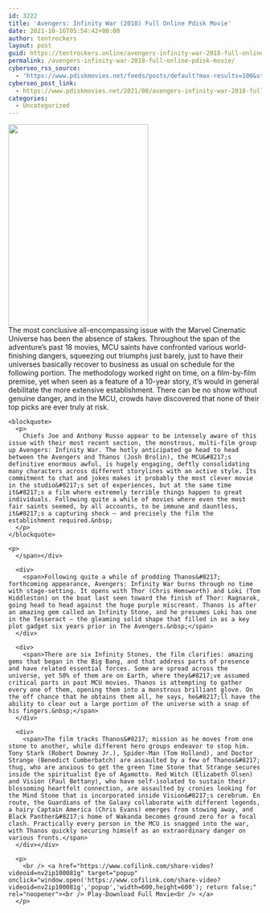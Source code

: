 ```yaml
---
id: 3222
title: 'Avengers: Infinity War (2018) Full Online Pdisk Movie'
date: 2021-10-16T05:54:42+00:00
author: tentrockers
layout: post
guid: https://tentrockers.online/avengers-infinity-war-2018-full-online-pdisk-movie/
permalink: /avengers-infinity-war-2018-full-online-pdisk-movie/
cyberseo_rss_source:
  - 'https://www.pdiskmovies.net/feeds/posts/default?max-results=100&start-index=1001'
cyberseo_post_link:
  - https://www.pdiskmovies.net/2021/08/avengers-infinity-war-2018-full-online.html
categories:
  - Uncategorized
---
```

<div class="separator">
  <a href="https://1.bp.blogspot.com/-SF0gn1OD9x0/YRe-86S0x_I/AAAAAAAAaV4/AY39lIeDi-orVr_MqX7ndRVUQBvEluNogCLcBGAsYHQ/s402/Avengers-%2BInfinity%2BWar%2B%25282018%2529.jpeg" imageanchor="1"><img loading="lazy" border="0" data-original-height="402" data-original-width="279" height="400" src="https://1.bp.blogspot.com/-SF0gn1OD9x0/YRe-86S0x_I/AAAAAAAAaV4/AY39lIeDi-orVr_MqX7ndRVUQBvEluNogCLcBGAsYHQ/w278-h400/Avengers-%2BInfinity%2BWar%2B%25282018%2529.jpeg" width="278" /></a>
</div>



<div>
  <div>
    <span>The most conclusive all-encompassing issue with the Marvel Cinematic Universe has been the absence of stakes. Throughout the span of the adventure&#8217;s past 18 movies, MCU saints have confronted various world-finishing dangers, squeezing out triumphs just barely, just to have their universes basically recover to business as usual on schedule for the following portion. The methodology worked right on time, on a film-by-film premise, yet when seen as a feature of a 10-year story, it&#8217;s would in general debilitate the more extensive establishment. There can be no show without genuine danger, and in the MCU, crowds have discovered that none of their top picks are ever truly at risk.&nbsp;</span>
  </div>
  
  <div>
    <span></p> 
    
    <blockquote>
      <p>
        Chiefs Joe and Anthony Russo appear to be intensely aware of this issue with their most recent section, the monstrous, multi-film group up Avengers: Infinity War. The hotly anticipated go head to head between the Avengers and Thanos (Josh Brolin), the MCU&#8217;s definitive enormous awful, is hugely engaging, deftly consolidating many characters across different storylines with an active style. Its commitment to chat and jokes makes it probably the most clever movie in the studio&#8217;s set of experiences, but at the same time it&#8217;s a film where extremely terrible things happen to great individuals. Following quite a while of movies where even the most fair saints seemed, by all accounts, to be immune and dauntless, it&#8217;s a capturing shock — and precisely the film the establishment required.&nbsp;
      </p>
    </blockquote>
    
    <p>
      </span></div> 
      
      <div>
        <span>Following quite a while of prodding Thanos&#8217; forthcoming appearance, Avengers: Infinity War burns through no time with stage-setting. It opens with Thor (Chris Hemsworth) and Loki (Tom Hiddleston) on the boat last seen toward the finish of Thor: Ragnarok, going head to head against the huge purple miscreant. Thanos is after an amazing gem called an Infinity Stone, and he presumes Loki has one in the Tesseract — the gleaming solid shape that filled in as a key plot gadget six years prior in The Avengers.&nbsp;</span>
      </div>
      
      <div>
        <span>There are six Infinity Stones, the film clarifies: amazing gems that began in the Big Bang, and that address parts of presence and have related essential forces. Some are spread across the universe, yet 50% of them are on Earth, where they&#8217;ve assumed critical parts in past MCU movies. Thanos is attempting to gather every one of them, opening them into a monstrous brilliant glove. On the off chance that he obtains them all, he says, he&#8217;ll have the ability to clear out a large portion of the universe with a snap of his fingers.&nbsp;</span>
      </div>
      
      <div>
        <span>The film tracks Thanos&#8217; mission as he moves from one stone to another, while different hero groups endeavor to stop him. Tony Stark (Robert Downey Jr.), Spider-Man (Tom Holland), and Doctor Strange (Benedict Cumberbatch) are assaulted by a few of Thanos&#8217; thug, who are anxious to get the green Time Stone that Strange secures inside the spiritualist Eye of Agamotto. Red Witch (Elizabeth Olsen) and Vision (Paul Bettany), who have self-isolated to sustain their blossoming heartfelt connection, are assaulted by cronies looking for the Mind Stone that is incorporated inside Vision&#8217;s cerebrum. En route, the Guardians of the Galaxy collaborate with different legends, a hairy Captain America (Chris Evans) emerges from stowing away, and Black Panther&#8217;s home of Wakanda becomes ground zero for a focal clash. Practically every person in the MCU is snagged into the war, with Thanos quickly securing himself as an extraordinary danger on various fronts.</span>
      </div></div> 
      
      <p>
        <br /> <a href="https://www.cofilink.com/share-video?videoid=nv2ip100081g" target="popup" onclick="window.open('https://www.cofilink.com/share-video?videoid=nv2ip100081g','popup','width=600,height=600'); return false;" rel="noopener"><br /> Play-Download Full Movie<br /> </a>
      </p>